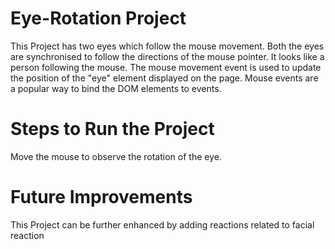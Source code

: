 # Eye-Rotation Project
This Project has two eyes which follow the mouse movement. Both the eyes are synchronised to follow the directions of the mouse pointer. It looks like a person following the mouse. The mouse movement event is used to update the position of the "eye" element displayed on the page. Mouse events are a popular way to bind the DOM elements to events.

# Steps to Run the Project
Move the mouse to observe the rotation of the eye.

# Future Improvements
This Project can be further enhanced by adding reactions related to facial reaction
 

